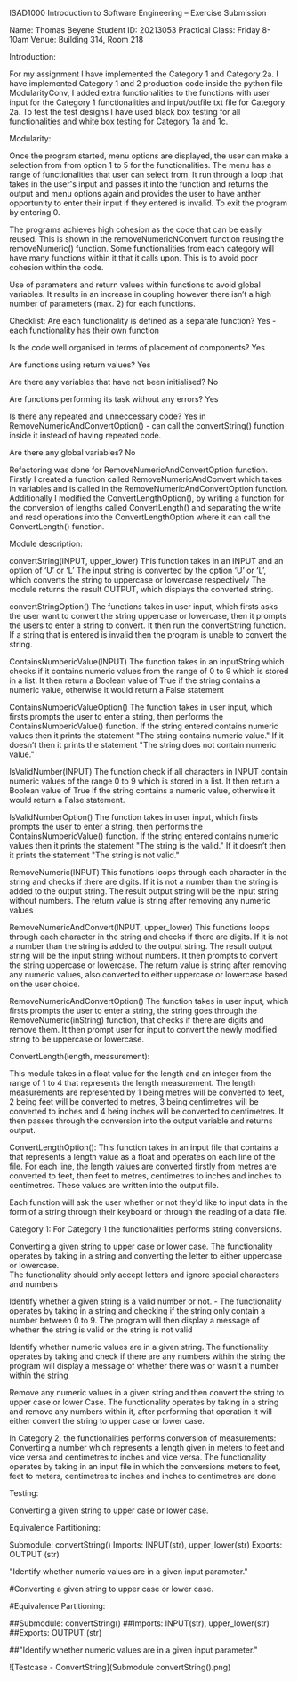 ISAD1000 Introduction to Software Engineering – Exercise Submission

Name: Thomas Beyene
Student ID: 20213053
Practical Class: Friday 8-10am
Venue: Building 314, Room 218

Introduction:

For my assignment I have implemented the Category 1 and Category 2a. I have implemented Category 1 and 2 production code inside the python file ModularityConv, I added extra functionalities to the functions with user input for the Category 1 functionalities and input/outfile txt file for Category 2a. To test the test designs I have used black box testing for all functionalities and white box testing for Category 1a and 1c. 

Modularity:

Once the program started, menu options are displayed, the user can make a selection from from option 1 to 5 for the functionalities. The menu has a range of functionalities that user can select from. It run through a loop that takes in the user's input and passes it into the function and returns the output and menu options again and provides the user to have anther opportunity to enter their input if they entered is invalid. To exit the program by entering 0.


The programs achieves high cohesion as the code that can be easily reused. This is shown in the removeNumericNConvert function reusing the removeNumeric() function. Some functionalities from each category will have many functions within it that it calls upon. This is to avoid poor cohesion within the code.


Use of parameters and return values within functions to avoid global variables. It results in an increase in coupling however there isn’t a high number of parameters (max. 2) for each functions.

Checklist:
Are each functionality is defined as a separate function? 
Yes - each functionality has their own function

Is the code well organised in terms of placement of components?
Yes

Are functions using return values?
Yes

Are there any variables that have not been initialised?
No


Are functions performing its task without any errors?
Yes

Is there any repeated and unneccessary code?
Yes in RemoveNumericAndConvertOption() - can call the convertString() function inside it instead of having repeated code. 


Are there any global variables?
No

Refactoring was done for RemoveNumericAndConvertOption function. Firstly I created a function called RemoveNumericAndConvert which takes in variables and is called in the RemoveNumericAndConvertOption function. Additionally I modified the ConvertLengthOption(), by writing a function for the conversion of lengths called ConvertLength() and separating the write and read operations into the ConvertLengthOption where it can call the ConvertLength() function.

Module description:

convertString(INPUT, upper_lower)
This function takes in an INPUT and an option of ‘U’ or ‘L’
The input string is converted by the option ‘U’ or ‘L’, which converts the string to uppercase or lowercase respectively 
The module returns the result OUTPUT, which displays the converted string. 

convertStringOption()
The functions takes in user input, which firsts asks the user want to convert the string uppercase or lowercase, then it prompts the users to enter a string to convert. It then run the convertString function. If a string that is entered is invalid then the program is unable to convert the string. 


ContainsNumbericValue(INPUT)
   The function takes in an inputString which checks if it contains numeric values from the range of 0 to 9 which is stored in a list. It then return a Boolean value of True if the string contains a numeric value, otherwise it would return a False statement


ContainsNumbericValueOption()
The function takes in user input, which firsts prompts the user to enter a string, then performs the ContainsNumbericValue() function. If the string entered contains numeric values then it prints the statement "The string contains numeric value." If it doesn’t then it prints the statement "The string does not contain numeric value." 



IsValidNumber(INPUT)
The function check if all characters in INPUT contain numeric values of the range 0 to 9 which is stored in a list. It then return a Boolean value of True if the string contains a numeric value, otherwise it would return a False statement.

IsValidNumberOption()
The function takes in user input, which firsts prompts the user to enter a string, then performs the ContainsNumbericValue() function. If the string entered contains numeric values then it prints the statement "The string is the valid." If it doesn’t then it prints the statement "The string is not valid."
 
RemoveNumeric(INPUT)
This functions loops through each character in the string and checks if there are digits. If it is not a number than the string is added to the output string. The result output string will be the input string without numbers. The return value is string after removing any numeric values

RemoveNumericAndConvert(INPUT, upper_lower)
This functions loops through each character in the string and checks if there are digits. If it is not a number than the string is added to the output string. The result output string will be the input string without numbers. It then prompts to convert the string uppercase or lowercase. The return value is string after removing any numeric values, also converted to either uppercase or lowercase based on the user choice.

 
RemoveNumericAndConvertOption()
The function takes in user input, which firsts prompts the user to enter a string, the string goes through the RemoveNumeric(inString) function, that checks if there are digits and remove them. It then prompt user for input to convert the newly modified string to be uppercase or lowercase.

ConvertLength(length, measurement):

This module takes in a float value for the length and an integer from the range of 1 to 4 that represents the length measurement. The length measurements are represented by 1 being metres will be converted to feet, 2 being feet will be converted to metres, 3 being centimetres will be converted to inches and 4 being inches will be converted to centimetres.
It then passes through the conversion into the output variable and returns output.

ConvertLengthOption(): 
This function takes in an input file that contains a  that represents a length value as a float and operates on each line of the file. For each line, the length values are converted firstly from metres are converted to feet, then feet to metres, centimetres to inches and inches to centimetres. These values are written into the output file.

Each function will ask the user whether or not they'd like to input data in the form of a string through their keyboard or through the reading of a data file. 

Category 1: For Category 1 the functionalities performs string conversions. 

Converting a given string to upper case or lower case. 
The functionality operates by taking in a string and converting the letter to either uppercase or lowercase.  
The functionality should only accept letters and ignore special characters and numbers

Identify whether a given string is a valid number or not.  - The functionality operates by taking in a string and checking if the string only contain a number between 0 to 9. 
The program will then display a message of whether the string is valid or the string is not valid

Identify whether numeric values are in a given string. 
 The functionality operates by taking and check if there are any numbers within the string
the program will display a message of whether there was or wasn't a number within the string

Remove any numeric values in a given string and then convert the string to upper case or lower Case. The functionality operates by taking in a string and remove any numbers within it, after performing that operation it will either convert the string to upper case or lower case.

In Category 2, the functionalities performs conversion of measurements:
Converting a number which represents a length given in meters to feet and vice versa and centimetres to inches and vice versa. 
The functionality operates by taking in an input file in which the conversions meters to feet, feet to meters, centimetres to inches and inches to centimetres are done

Testing:

Converting a given string to upper case or lower case.

Equivalence Partitioning:

Submodule: convertString()
Imports: INPUT(str), upper_lower(str)
Exports: OUTPUT (str)

"Identify whether numeric values are in a given input parameter."

#Converting a given string to upper case or lower case.

#Equivalence Partitioning:

##Submodule: convertString()
##Imports: INPUT(str), upper_lower(str)
##Exports: OUTPUT (str)

##"Identify whether numeric values are in a given input parameter."


![Testcase - ConvertString](Submodule convertString().png)

